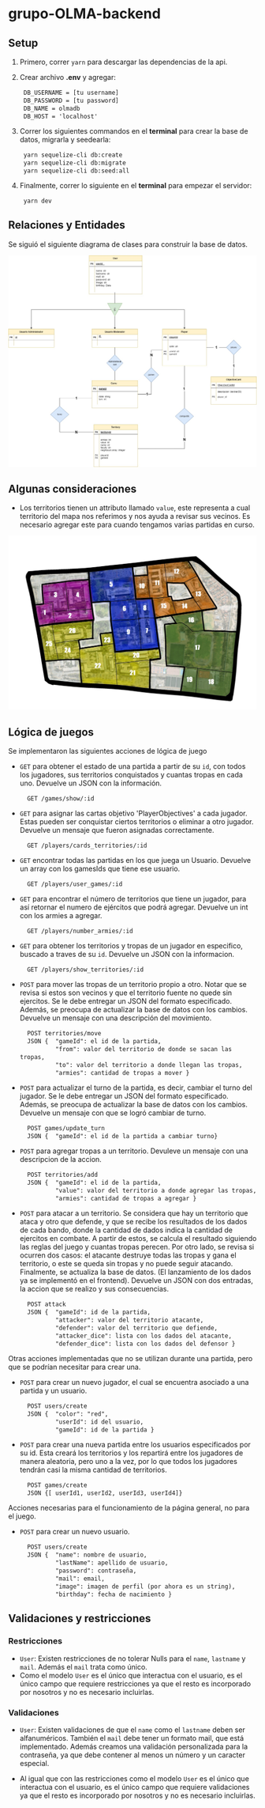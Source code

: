 # grupo-OLMA-backend

## Setup

1. Primero, correr `yarn` para descargar las dependencias de la api.

2. Crear archivo **.env** y agregar:

        DB_USERNAME = [tu username]
        DB_PASSWORD = [tu password]
        DB_NAME = olmadb
        DB_HOST = 'localhost'

3. Correr los siguientes commandos en el **terminal** para crear la base de datos, migrarla y seedearla:

        yarn sequelize-cli db:create
        yarn sequelize-cli db:migrate
        yarn sequelize-cli db:seed:all

4. Finalmente, correr lo siguiente en el **terminal** para empezar el servidor:

        yarn dev

## Relaciones y Entidades

Se siguió el siguiente diagrama de clases para construir la base de datos.

![Alt text](imagenes_readme/diagrama_calses.jpeg)

## Algunas consideraciones

- Los territorios tienen un attributo llamado `value`, este representa a cual territorio del mapa nos referimos y nos ayuda a revisar sus vecinos. Es necesario agregar este para cuando tengamos varias partidas en curso.

![Alt text](imagenes_readme/board.jpg)

## Lógica de juegos

Se implementaron las siguientes acciones de lógica de juego

- `GET` para obtener el estado de una partida a partir de su `id`, con todos los jugadores, sus territorios conquistados y cuantas tropas en cada uno. Devuelve un JSON con la información.

        GET /games/show/:id

- `GET` para asignar las cartas objetivo 'PlayerObjectives' a cada jugador. Estas pueden ser conquistar ciertos territorios o eliminar a otro jugador. Devuelve un mensaje que fueron asignadas correctamente.

        GET /players/cards_territories/:id

- `GET` encontrar todas las partidas en los que juega un Usuario. Devuelve un array con los gamesIds que tiene ese usuario.

        GET /players/user_games/:id

- `GET` para encontrar el número de territorios que tiene un jugador, para así retornar el numero de ejércitos que podrá agregar. Devuelve un int con los armies a agregar.

        GET /players/number_armies/:id

- `GET` para obtener los territorios y tropas de un jugador en especifico, buscado a traves de su `id`. Devuelve un JSON con la informacion.

        GET /players/show_territories/:id

- `POST` para mover las tropas de un territorio propio a otro. Notar que se revisa si estos son vecinos y que el territorio fuente no quede sin ejercitos. Se le debe entregar un JSON del formato especificado. Además, se preocupa de actualizar la base de datos con los cambios. Devuelve un mensaje con una descripción del movimiento.

        POST territories/move
        JSON {  "gameId": el id de la partida,
                "from": valor del territorio de donde se sacan las tropas,
                "to": valor del territorio a donde llegan las tropas,
                "armies": cantidad de tropas a mover }

- `POST` para actualizar el turno de la partida, es decir, cambiar el turno del jugador. Se le debe entregar un JSON del formato especificado. Además, se preocupa de actualizar la base de datos con los cambios. Devuelve un mensaje con que se logró cambiar de turno.

        POST games/update_turn
        JSON {  "gameId": el id de la partida a cambiar turno}

- `POST` para agregar tropas a un territorio. Devuleve un mensaje con una descripcion de la accion.

        POST territories/add
        JSON {  "gameId": el id de la partida,
                "value": valor del territorio a donde agregar las tropas,
                "armies": cantidad de tropas a agregar }

- `POST` para atacar a un territorio. Se considera que hay un territorio que ataca y otro que defende, y que se recibe los resultados de los dados de cada bando, donde la cantidad de dados indica la cantidad de ejercitos en combate. A partir de estos, se calcula el resultado siguiendo las reglas del juego y cuantas tropas perecen. Por otro lado, se revisa si ocurren dos casos: el atacante destruye todas las tropas y gana el territorio, o este se queda sin tropas y no puede seguir atacando. Finalmente, se actualiza la base de datos. (El lanzamiento de los dados ya se implementó en el frontend). Devuelve un JSON con dos entradas, la accion que se realizo y sus consecuencias.

        POST attack
        JSON {  "gameId": id de la partida,
                "attacker": valor del territorio atacante,
                "defender": valor del territorio que defiende,
                "attacker_dice": lista con los dados del atacante,
                "defender_dice": lista con los dados del defensor }

Otras acciones implementadas que no se utilizan durante una partida, pero que se podrían necesitar para crear una.

- `POST` para crear un nuevo jugador, el cual se encuentra asociado a una partida y un usuario.

        POST users/create
        JSON {  "color": "red",
                "userId": id del usuario,
                "gameId": id de la partida }

- `POST` para crear una nueva partida entre los usuarios especificados por su id. Esta creará los territorios y los repartirá entre los jugadores de manera aleatoria, pero uno a la vez, por lo que todos los jugadores tendrán casi la misma cantidad de territorios.

        POST games/create
        JSON {[ userId1, userId2, userId3, userId4]}

Acciones necesarias para el funcionamiento de la página general, no para el juego.

- `POST` para crear un nuevo usuario.

        POST users/create
        JSON {  "name": nombre de usuario,
                "lastName": apellido de usuario,
                "password": contraseña,
                "mail": email,
                "image": imagen de perfil (por ahora es un string),
                "birthday": fecha de nacimiento }

## Validaciones y restricciones

### Restricciones

- `User`: Existen restricciones de no tolerar Nulls para el `name`, `lastname` y `mail`. Además el `mail` trata como único.
- Como el modelo `User` es el único que interactua con el usuario, es el único campo que requiere restricciones ya que el resto es incorporado por nosotros y no es necesario incluirlas.

### Validaciones

- `User`: Existen validaciones de que el `name` como el `lastname` deben ser alfanuméricos. También el `mail` debe tener un formato mail, que está implementado. Además creamos una validación personalizada para la contraseña, ya que debe contener al menos un número y un caracter especial.

- Al igual que con las restricciones como el modelo `User` es el único que interactua con el usuario, es el único campo que requiere validaciones ya que el resto es incorporado por nosotros y no es necesario incluirlas.
